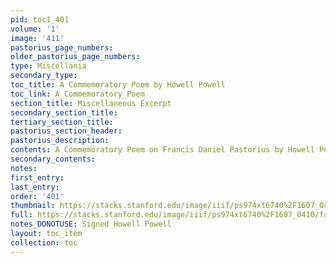 ```yaml
---
pid: toc1_401
volume: '1'
image: '411'
pastorius_page_numbers: 
older_pastorius_page_numbers: 
type: Miscellania
secondary_type: 
toc_title: A Commemoratory Poem by Howell Powell
toc_link: A_Commemoratory_Poem
section_title: Miscellaneous Excerpt
secondary_section_title: 
tertiary_section_title: 
pastorius_section_header: 
pastorius_description: 
contents: A Commemoratory Poem on Francis Daniel Pastorius by Howell Powell
secondary_contents: 
notes: 
first_entry: 
last_entry: 
order: '401'
thumbnail: https://stacks.stanford.edu/image/iiif/ps974xt6740%2F1607_0410/full/100,/0/default.jpg
full: https://stacks.stanford.edu/image/iiif/ps974xt6740%2F1607_0410/full/full/0/default.jpg
notes_DONOTUSE: Signed Howell Powell
layout: toc_item
collection: toc
---
```

